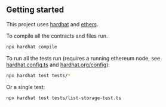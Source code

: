 ## Getting started

This project uses [hardhat](https://hardhat.org/getting-started/) and [ethers](https://docs.ethers.io/v5/). 

To compile all the contracts and files run.

```bash
npx hardhat compile
```

To run all the tests run (requires a running ethereum node, see [hardhat.config.ts](./hardhat.config.ts) and [hardhat.org/config](https://hardhat.org/config/)):

```bash
npx hardhat test tests/*
```

Or a single test:

```bash
npx hardhat test tests/list-storage-test.ts
```